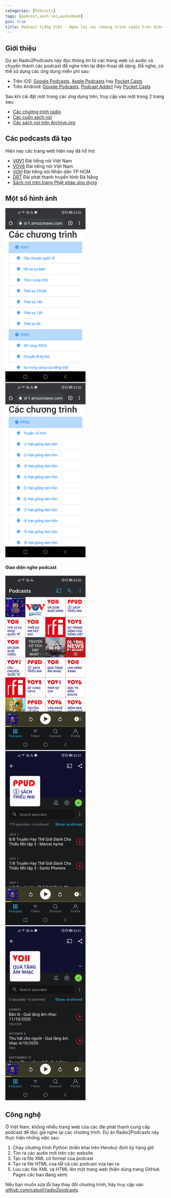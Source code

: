 ```yaml
---
categories: [Podcasts]
tags: [podcast,sách nói,audiobook]
pin: true
title: Podcast tiếng Việt - Nghe lại các chương trình radio trên điện thoại
---
```


## Giới thiệu

Dự án Radio2Podcasts này đọc thông tin từ các trang web có audio và chuyển thành các podcast để nghe trên lại điện thoại dễ dàng. Để nghe, có thể sử dụng các ứng dụng miễn phí sau: 
- Trên iOS: [Google Podcasts](https://podcasts.google.com/), [Apple Podcasts](https://apps.apple.com/us/app/apple-podcasts/id525463029) hay [Pocket Casts](https://apps.apple.com/au/app/pocket-casts/id414834813) 
- Trên Android: [Google Podcasts](https://podcasts.google.com/), [Podcast Addict](https://play.google.com/store/apps/details?id=com.bambuna.podcastaddict&hl=en&gl=US) hay [Pocket Casts](https://play.google.com/store/apps/details?id=au.com.shiftyjelly.pocketcasts)

Sau khi cài đặt một trong các ứng dụng trên, truy cập vào một trong 2 trang sau:
- [Các chương trình radio](https://catusf.github.io/radio2podcasts/index.html)
- [Các cuốn sách nói](https://catusf.github.io/radio2podcasts/index-ppud.html)
- [Các sách nói trên Archive.org](https://catusf.github.io/radio2podcasts/index-archive.html)

## Các podcasts đã tạo

Hiện nay các trang web hiện nay đã hỗ trợ:
- [VOV1](http://vov1.vn/) Đài tiếng nói Việt Nam
- [VOV6](http://vov6.vov.vn/) Đài tiếng nói Việt Nam
- [VOH](https://radio.voh.com.vn/) Đài tiếng nói Nhân dân TP HCM
- [DRT](http://www.drt.danang.vn/) Đài phát thanh truyền hình Đà Nẵng
- [Sách nói trên trang Phật pháp ứng dụng](https://phatphapungdung.com/sach-noi/)

## Một số hình ảnh

<img src="/assets/img/Screenshot_20201013_225200.png" alt="Danh sách các chương trình" style="width: 50%;"/>

<br>

<img src="/assets/img/Screenshot_20201013_225232.png" width="50%"/>

#### Giao diện nghe podcast

<img src="/assets/img/Screenshot_20201013_225048.png" width="50%"/>

<br>

<img src="/assets/img/Screenshot_20201013_225100.png" width="50%"/>

<br>

<img src="/assets/img/Screenshot_20201013_225108.png" width="50%"/>

## Công nghệ
Ở Việt Nam, không nhiều trang web của các đài phát thanh cung cấp podcast để đọc giả nghe lại các chương trình. Dự án Radio2Podcasts này thực hiện những việc sau:
1. Chạy chương trình Python (triển khai trên Heroku) định kỳ hàng giờ
2. Tìm ra các audio mới trên các website
3. Tạo ra file XML có format của podcast
4. Tạo ra file HTML của tất cả các podcast vừa tạo ra
5. Lưu các file XML và HTML lên một trang web (hiện dùng trang GitHub Pages các bạn đang xem)

Nếu bạn muốn sửa lỗi hay thay đổi chương trình, hãy truy cập vào [github.com/catusf/radio2podcasts](https://github.com/catusf/radio2podcasts).
